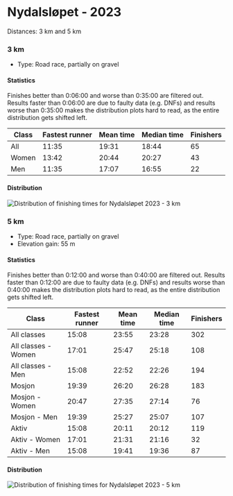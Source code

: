# Nydalsløpet - 2023

Distances: 3 km and 5 km

### 3 km

- Type: Road race, partially on gravel

#### Statistics

Finishes better than 0:06:00 and worse than 0:35:00 are filtered out. Results faster than 0:06:00 are due to
faulty data (e.g. DNFs) and results worse than 0:35:00 makes the distribution plots hard to read, as the entire
distribution gets shifted left.

| Class | Fastest runner | Mean time | Median time | Finishers |
|-------|----------------|-----------|-------------|-----------|
| All   | 11:35          | 19:31     | 18:44       | 65        |
| Women | 13:42          | 20:44     | 20:27       | 43        |
| Men   | 11:35          | 17:07     | 16:55       | 22        |

#### Distribution

![Distribution of finishing times for Nydalsløpet 2023 - 3 km](assets/nydalsloepet-2023-3km_finishing-times.png)

### 5 km

- Type: Road race, partially on gravel
- Elevation gain: 55 m

#### Statistics

Finishes better than 0:12:00 and worse than 0:40:00 are filtered out. Results faster than 0:12:00 are due to
faulty data (e.g. DNFs) and results worse than 0:40:00 makes the distribution plots hard to read, as the entire
distribution gets shifted left.

| Class               | Fastest runner | Mean time | Median time | Finishers |
|---------------------|----------------|-----------|-------------|-----------|
| All classes         | 15:08          | 23:55     | 23:28       | 302       |
| All classes - Women | 17:01          | 25:47     | 25:18       | 108       |
| All classes - Men   | 15:08          | 22:52     | 22:26       | 194       |
| Mosjon              | 19:39          | 26:20     | 26:28       | 183       |
| Mosjon - Women      | 20:47          | 27:35     | 27:14       | 76        |
| Mosjon - Men        | 19:39          | 25:27     | 25:07       | 107       |
| Aktiv               | 15:08          | 20:11     | 20:12       | 119       |
| Aktiv  - Women      | 17:01          | 21:31     | 21:16       | 32        |
| Aktiv  - Men        | 15:08          | 19:41     | 19:36       | 87        |

#### Distribution

![Distribution of finishing times for Nydalsløpet 2023 - 5 km](assets/nydalsloepet-2023-5km_finishing-times.png)
